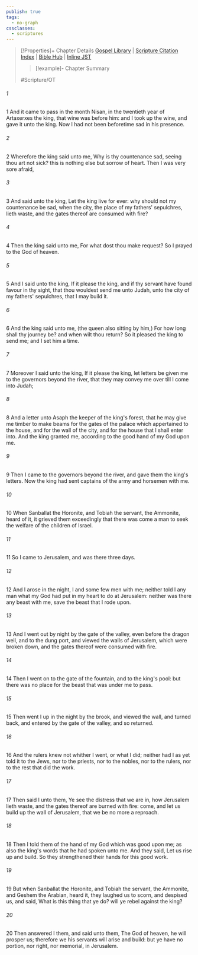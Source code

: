 ```yaml
---
publish: true
tags:
  - no-graph
cssclasses:
  - scriptures
---
```

>[!Properties]+ Chapter Details
>[Gospel Library](https://churchofjesuschrist.org/study/scriptures/ot/neh/2?lang=eng)    |    [Scripture Citation Index](https://scriptures.byu.edu/#07402::c07402)    |    [Bible Hub](https://biblehub.com/nehemiah/2.htm)    |    [Inline JST](https://scripturetoolbox.com/html/ic/Nehemiah/2.html)
>>[!example]- Chapter Summary
>> 
> 
>
>#Scripture/OT
###### 1
1 And it came to pass in the month Nisan, in the twentieth year of Artaxerxes the king, that wine was before him: and I took up the wine, and gave it unto the king. Now I had not been beforetime sad in his presence.
###### 2
2 Wherefore the king said unto me, Why is thy countenance sad, seeing thou art not sick? this is nothing else but sorrow of heart. Then I was very sore afraid,
###### 3
3 And said unto the king, Let the king live for ever: why should not my countenance be sad, when the city, the place of my fathers' sepulchres, lieth waste, and the gates thereof are consumed with fire?
###### 4
4 Then the king said unto me, For what dost thou make request? So I prayed to the God of heaven.
###### 5
5 And I said unto the king, If it please the king, and if thy servant have found favour in thy sight, that thou wouldest send me unto Judah, unto the city of my fathers' sepulchres, that I may build it.
###### 6
6 And the king said unto me, (the queen also sitting by him,) For how long shall thy journey be? and when wilt thou return? So it pleased the king to send me; and I set him a time.
###### 7
7 Moreover I said unto the king, If it please the king, let letters be given me to the governors beyond the river, that they may convey me over till I come into Judah;
###### 8
8 And a letter unto Asaph the keeper of the king's forest, that he may give me timber to make beams for the gates of the palace which appertained to the house, and for the wall of the city, and for the house that I shall enter into. And the king granted me, according to the good hand of my God upon me.
###### 9
9 Then I came to the governors beyond the river, and gave them the king's letters. Now the king had sent captains of the army and horsemen with me.
###### 10
10 When Sanballat the Horonite, and Tobiah the servant, the Ammonite, heard of it, it grieved them exceedingly that there was come a man to seek the welfare of the children of Israel.
###### 11
11 So I came to Jerusalem, and was there three days.
###### 12
12 And I arose in the night, I and some few men with me; neither told I any man what my God had put in my heart to do at Jerusalem: neither was there any beast with me, save the beast that I rode upon.
###### 13
13 And I went out by night by the gate of the valley, even before the dragon well, and to the dung port, and viewed the walls of Jerusalem, which were broken down, and the gates thereof were consumed with fire.
###### 14
14 Then I went on to the gate of the fountain, and to the king's pool: but there was no place for the beast that was under me to pass.
###### 15
15 Then went I up in the night by the brook, and viewed the wall, and turned back, and entered by the gate of the valley, and so returned.
###### 16
16 And the rulers knew not whither I went, or what I did; neither had I as yet told it to the Jews, nor to the priests, nor to the nobles, nor to the rulers, nor to the rest that did the work.
###### 17
17 Then said I unto them, Ye see the distress that we are in, how Jerusalem lieth waste, and the gates thereof are burned with fire: come, and let us build up the wall of Jerusalem, that we be no more a reproach.
###### 18
18 Then I told them of the hand of my God which was good upon me; as also the king's words that he had spoken unto me. And they said, Let us rise up and build. So they strengthened their hands for this good work.
###### 19
19 But when Sanballat the Horonite, and Tobiah the servant, the Ammonite, and Geshem the Arabian, heard it, they laughed us to scorn, and despised us, and said, What is this thing that ye do? will ye rebel against the king?
###### 20
20 Then answered I them, and said unto them, The God of heaven, he will prosper us; therefore we his servants will arise and build: but ye have no portion, nor right, nor memorial, in Jerusalem.
